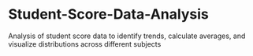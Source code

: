 # Student-Score-Data-Analysis
Analysis of student score data to identify trends, calculate averages, and visualize distributions across different subjects
